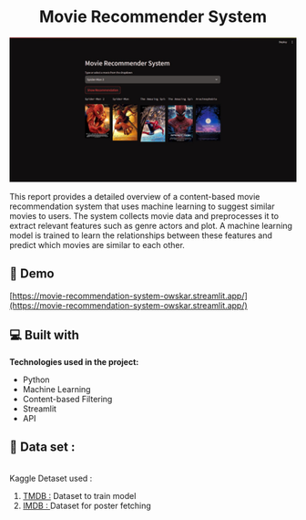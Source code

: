<h1 align="center" id="title">Movie Recommender System</h1>

<p align="center"><img src="https://github.com/Owskar/Movie-Recommendation-IMDB/blob/main/movie.jpg" alt="project-image"></p>

<p id="description">This report provides a detailed overview of a content-based movie recommendation system that uses machine learning to suggest similar movies to users. The system collects movie data and preprocesses it to extract relevant features such as genre actors and plot. A machine learning model is trained to learn the relationships between these features and predict which movies are similar to each other.</p>

<h2>🚀 Demo</h2>

[https://movie-recommendation-system-owskar.streamlit.app/](https://movie-recommendation-system-owskar.streamlit.app/)

  
  
<h2>💻 Built with</h2>

<b>Technologies used in the project:</b>

*   Python
*   Machine Learning
*   Content-based Filtering
*   Streamlit
*   API

<h2>📑 Data set :</h2><br>
Kaggle Detaset used :<br>
<ol>
 <li> <a href="https://www.kaggle.com/datasets/tmdb/tmdb-movie-metadata?select=tmdb_5000_movies.csv" target="_blank">TMDB :</a> Dataset to train model</li>
  
 <li> <a href="https://www.kaggle.com/datasets/rounakbanik/the-movies-dataset?select=movies_metadata.csv" target="_blank">IMDB : </a> Dataset for poster fetching</li>
  
</ol>
  

